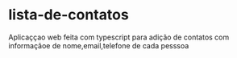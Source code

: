 # lista-de-contatos
Aplicaççao web feita com typescript  para adição de contatos com informaçãoe de nome,email,telefone de cada pesssoa
